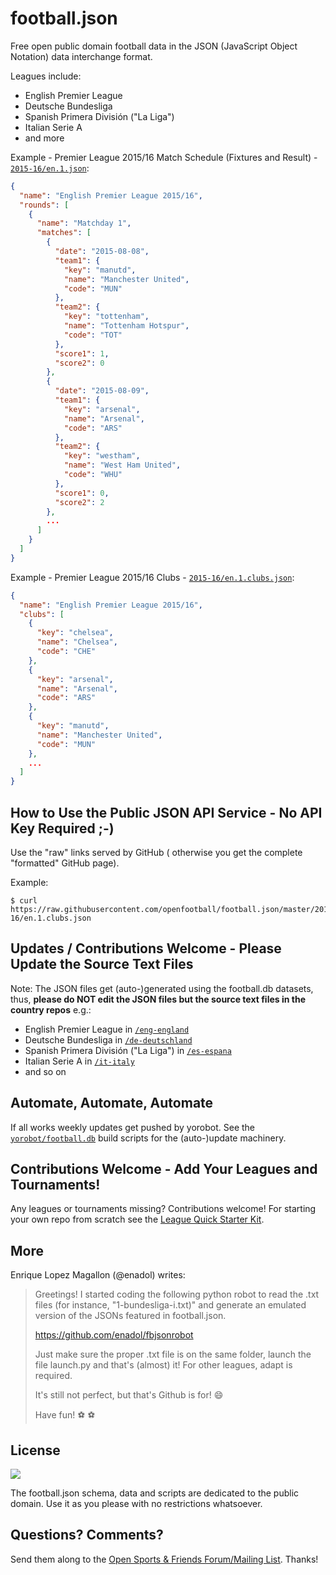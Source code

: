 # football.json

Free open public domain football data in the JSON (JavaScript Object Notation)
data interchange format.

Leagues include:

- English Premier League
- Deutsche Bundesliga
- Spanish Primera División ("La Liga")
- Italian Serie A
- and more

Example - Premier League 2015/16 Match Schedule (Fixtures and Result) - [`2015-16/en.1.json`](https://raw.githubusercontent.com/openfootball/football.json/master/2015-16/en.1.json):

``` json
{
  "name": "English Premier League 2015/16",
  "rounds": [
    {
      "name": "Matchday 1",
      "matches": [
        {
          "date": "2015-08-08",
          "team1": {
            "key": "manutd",
            "name": "Manchester United",
            "code": "MUN"
          },
          "team2": {
            "key": "tottenham",
            "name": "Tottenham Hotspur",
            "code": "TOT"
          },
          "score1": 1,
          "score2": 0
        },
        {
          "date": "2015-08-09",
          "team1": {
            "key": "arsenal",
            "name": "Arsenal",
            "code": "ARS"
          },
          "team2": {
            "key": "westham",
            "name": "West Ham United",
            "code": "WHU"
          },
          "score1": 0,
          "score2": 2
        },
        ...
      ]
    }
  ]
}
```


Example - Premier League 2015/16 Clubs - [`2015-16/en.1.clubs.json`](https://raw.githubusercontent.com/openfootball/football.json/master/2015-16/en.1.clubs.json):

``` json
{
  "name": "English Premier League 2015/16",
  "clubs": [
    {
      "key": "chelsea",
      "name": "Chelsea",
      "code": "CHE"
    },
    {
      "key": "arsenal",
      "name": "Arsenal",
      "code": "ARS"
    },
    {
      "key": "manutd",
      "name": "Manchester United",
      "code": "MUN"
    },
    ...
  ]
}
```

## How to Use the Public JSON API Service - No API Key Required ;-)

Use the "raw" links served by GitHub (
otherwise you get the complete "formatted" GitHub page).

Example:

```
$ curl https://raw.githubusercontent.com/openfootball/football.json/master/2015-16/en.1.clubs.json
```


## Updates / Contributions Welcome - Please Update the Source Text Files

Note: The JSON files get (auto-)generated using the football.db datasets, thus, **please do NOT
edit the JSON files but the source text files in the country repos** e.g.:

- English Premier League in [`/eng-england`](https://github.com/openfootball/eng-england)
- Deutsche Bundesliga in [`/de-deutschland`](https://github.com/openfootball/de-deutschland)
- Spanish Primera División ("La Liga") in [`/es-espana`](https://github.com/openfootball/es-espana)
- Italian Serie A  in [`/it-italy`](https://github.com/openfootball/it-italy)
- and so on



## Automate, Automate, Automate


If all works weekly updates get pushed by yorobot.
See the [`yorobot/football.db`](https://github.com/yorobot/football.db) build scripts for
the (auto-)update machinery.


## Contributions Welcome - Add Your Leagues and Tournaments!

Any leagues or tournaments missing? Contributions welcome!
For starting your own repo from scratch see the [League Quick Starter Kit](https://github.com/openfootball/your-league-starter).



## More

Enrique Lopez Magallon (@enadol) writes:

> Greetings! I started coding the following python robot to read the .txt files 
> (for instance, "1-bundesliga-i.txt)" and generate an emulated version of the JSONs featured in football.json.
> 
> https://github.com/enadol/fbjsonrobot
>
> Just make sure the proper .txt file is on the same folder, launch the file launch.py and that's (almost) it! 
> For other leagues, adapt is required.
>
> It's still not perfect, but that's Github is for! 😄
>
> Have fun! ⚽️ ⚽️

## License

![](https://publicdomainworks.github.io/buttons/zero88x31.png)

The football.json schema, data and scripts are dedicated to the public domain. Use it as you please with no restrictions whatsoever.


## Questions? Comments?

Send them along to the
[Open Sports & Friends Forum/Mailing List](http://groups.google.com/group/opensport).
Thanks!
